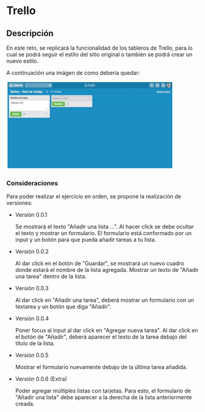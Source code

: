 # Trello

## Descripción

En este reto, se replicará la funcionalidad de los tableros de Trello, para lo cual se podrá seguir el estilo del sitio original o también se podrá crear un nuevo estilo.

A continuación una imágen de como debería quedar:

![Imagen a replicar](assets/imgs/trello-demo.png)

### Consideraciones

Para poder realizar el ejercicio en orden, se propone la realización de versiones:

* Versión 0.0.1

    Se mostrará el texto "Añadir una lista ...".
    Al hacer click se debe ocultar el texto y mostrar un formulario.
    El formulario está conformado por un input y un botón para que pueda añadir tareas a tu lista.

* Versión 0.0.2

    Al dar click en el botón de "Guardar", se mostrará un nuevo cuadro donde estará el nombre de la lista agregada.
    Mostrar un texto de "Añadir una tarea" dentro de la lista.

* Versión 0.0.3

    Al dar click en "Añadir una tarea", deberá mostrar un formulario con un textarea y un botón que diga "Añadir".

* Versión 0.0.4

    Poner focus al input al dar click en "Agregar nueva tarea".
    Al dar click en el botón de "Añadir", deberá aparecer el texto de la tarea debajo del título de la lista.

* Versión 0.0.5

    Mostrar el formulario nuevamente debajo de la última tarea añadida.

* Versión 0.0.6 (Extra)

    Poder agregar múltiples listas con tarjetas. Para esto, el formulario de "Añadir una lista" debe aparecer a la derecha de la lista anteriormente creada.